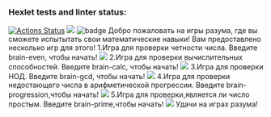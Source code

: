 ### Hexlet tests and linter status:
[![Actions Status](https://github.com/LarendsD/backend-project-lvl1/workflows/hexlet-check/badge.svg)](https://github.com/LarendsD/backend-project-lvl1/actions)
<a href="https://codeclimate.com/github/LarendsD/backend-project-lvl1/maintainability"><img src="https://api.codeclimate.com/v1/badges/9d453eda43d77e092f97/maintainability" /></a>
![badge](https://github.com/LarendsD/backend-project-lvl1/actions/workflows/lint.yml/badge.svg)
Добро пожаловать на игры разума, где вы сможете испытытать свои математические навыки! Вам предоставлено несколько игр для этого!
1.Игра для проверки четности числа. Введите brain-even, чтобы начать!
<a href="https://asciinema.org/a/7e89ZhmrejlIZpaXWJ6U07oEq" target="_blank"><img src="https://asciinema.org/a/7e89ZhmrejlIZpaXWJ6U07oEq.svg" /></a>
2.Игра для проверки вычислительных способностей. Введите brain-calc, чтобы начать!
<a href="https://asciinema.org/a/pQYz0vJ9Wc13nuYYkbLBJYnr1" target="_blank"><img src="https://asciinema.org/a/pQYz0vJ9Wc13nuYYkbLBJYnr1.svg" /></a>
3.Игра для проверки НОД. Введите brain-gcd, чтобы начать!
<a href="https://asciinema.org/a/NJF6XBT40p08UplhePzFtkZtD" target="_blank"><img src="https://asciinema.org/a/NJF6XBT40p08UplhePzFtkZtD.svg" /></a>
4.Игра для проверки недостающего числа в арифметической прогрессии. Введите brain-progression,чтобы начать!
<a href="https://asciinema.org/a/454245" target="_blank"><img src="https://asciinema.org/a/454245.svg" /></a>
5.Игра для проверки,является ли число простым. Введите brain-prime,чтобы начать!
<a href="https://asciinema.org/a/454284" target="_blank"><img src="https://asciinema.org/a/454284.svg" /></a>
Удачи на играх разума!
